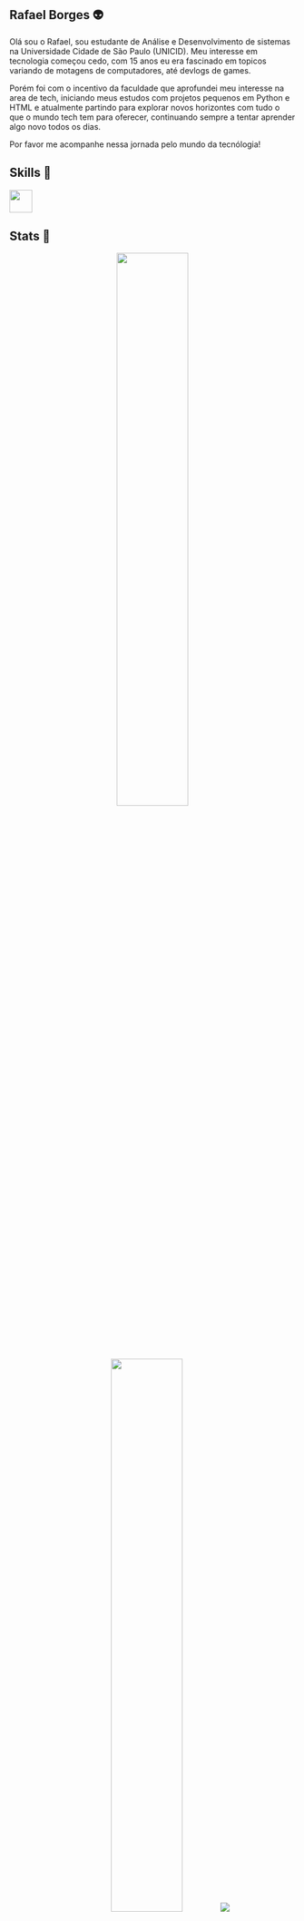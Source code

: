 ## Rafael Borges 👽

Olá sou o Rafael, sou estudante de Análise e Desenvolvimento de sistemas na Universidade Cidade de São Paulo (UNICID). Meu interesse em tecnologia começou cedo, com 15 anos 
eu era fascinado em topicos variando de motagens de computadores, até devlogs de games.

Porém foi com o incentivo da faculdade que aprofundei meu interesse na area de tech, iniciando meus estudos com projetos pequenos em Python e HTML e atualmente partindo para
explorar novos horizontes com tudo o que o mundo tech tem para oferecer, continuando sempre a tentar aprender algo novo todos os dias.

Por favor me acompanhe nessa jornada pelo mundo da tecnólogia!


## Skills 🤖
  <img loading="lazy" src="https://cdn.jsdelivr.net/gh/devicons/devicon@latest/icons/python/python-original.svg" width="40" height="40"/> 

## Stats 👀
<p align="center">
  <img height="50%" width="auto" src ="https://github-readme-stats.vercel.app/api?username=boregs&show_icons=true&count_private=true&theme=darcula&hide_border=true&hide=issues,contribs&bg_color=00000000">
  <img height="50%" width="auto" src ="https://github-readme-stats.vercel.app/api/top-langs/?username=boregs&layout=compact&hide_border=true&theme=darcula&bg_color=00000000&langs_count=6&hide=jupyter%20notebook,tex,css,php&exclude_repo=Pacman-AI">
  <img src ="https://github-readme-streak-stats.herokuapp.com?user=boregs&theme=darcula&hide_border=true&background=FFFFFF00">
  <br>
  <br>
</p>
  
## Entre em contato comigo! 👾
<p align="center">
  <a href="https://www.instagram.com/boregs__/" target="_blank"><img loading="lazy" src="https://img.shields.io/badge/-Instagram-%23E4405F?style=for-the-badge&logo=instagram&logoColor=white" target="_blank"></a>
  <a href="https://www.linkedin.com/in/rafaelboregs/" target="_blank"><img loading="lazy" src="https://img.shields.io/badge/-LinkedIn-%230077B5?style=for-the-badge&logo=linkedin&logoColor=white" target="_blank"></a>
  <a href = "mailto:rafaborgesdasilva75@gmail.com"><img loading="lazy" src="https://img.shields.io/badge/Gmail-D14836?style=for-the-badge&logo=gmail&logoColor=white" target="_blank"></a>
</p>
